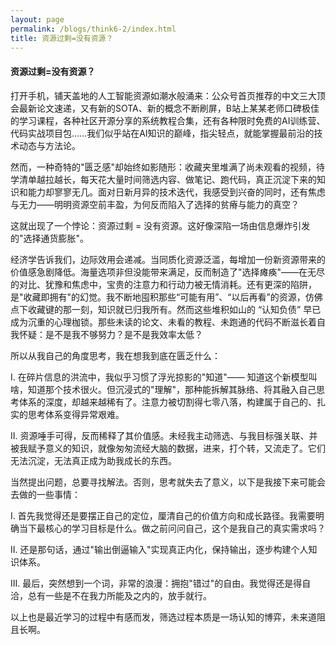 ```yaml
---
layout: page
permalink: /blogs/think6-2/index.html
title: 资源过剩=没有资源？
---
```


#### 资源过剩=没有资源？

打开手机，铺天盖地的人工智能资源如潮水般涌来：公众号首页推荐的中文三大顶会最新论文速递，又有新的SOTA、新的概念不断刷屏，B站上某某老师口碑极佳的学习课程，各种社区开源分享的系统教程合集，还有各种限时免费的AI训练营、代码实战项目包……我们似乎站在AI知识的巅峰，指尖轻点，就能掌握最前沿的技术动态与方法论。

然而，一种奇特的"匮乏感"却始终如影随形：收藏夹里堆满了尚未观看的视频，待学清单越拉越长，每天花大量时间筛选内容、做笔记、跑代码，真正沉淀下来的知识和能力却寥寥无几。面对日新月异的技术迭代，我感受到兴奋的同时，还有焦虑与无力——明明资源空前丰盈，为何反而陷入了选择的贫瘠与能力的真空？

这就出现了一个悖论：资源过剩 = 没有资源。这好像深陷一场由信息爆炸引发的"选择通货膨胀"。

经济学告诉我们，边际效用会递减。当同质化资源泛滥，每增加一份新资源带来的价值感急剧降低。海量选项非但没能带来满足，反而制造了"选择瘫痪"——在无尽的对比、犹豫和焦虑中，宝贵的注意力和行动力被无情消耗。还有更深的陷阱，是"收藏即拥有"的幻觉。我不断地囤积那些“可能有用”、“以后再看”的资源，仿佛点下收藏键的那一刻，知识就已归我所有。然而这些堆积如山的 “认知负债” 早已成为沉重的心理枷锁。那些未读的论文、未看的教程、未跑通的代码不断滋长着自我怀疑：是不是我不够努力？是不是我效率太低？

所以从我自己的角度思考，我在想我到底在匮乏什么：

I. 在碎片信息的洪流中，我似乎习惯了浮光掠影的"知道"—— 知道这个新模型叫啥，知道那个技术很火。但沉浸式的"理解"，那种能拆解其脉络、将其融入自己思考体系的深度，却越来越稀有了。注意力被切割得七零八落，构建属于自己的、扎实的思考体系变得异常艰难。

II. 资源唾手可得，反而稀释了其价值感。未经我主动筛选、与我目标强关联、并被我赋予意义的知识，就像匆匆流经大脑的数据，进来，打个转，又流走了。它们无法沉淀，无法真正成为助我成长的东西。

当然提出问题，总要寻找解法。否则，思考就失去了意义，以下是我接下来可能会去做的一些事情：

I. 首先我觉得还是要摆正自己的定位，厘清自己的价值方向和成长路径。我需要明确当下最核心的学习目标是什么。做之前问问自己，这个是我自己的真实需求吗？

II. 还是那句话，通过"输出倒逼输入"实现真正内化，保持输出，逐步构建个人知识体系。

III. 最后，突然想到一个词，非常的浪漫：拥抱"错过"的自由。我觉得还是得自洽，总有一些是不在我力所能及之内的，放手就行。

以上也是最近学习的过程中有感而发，筛选过程本质是一场认知的博弈，未来道阻且长啊。
